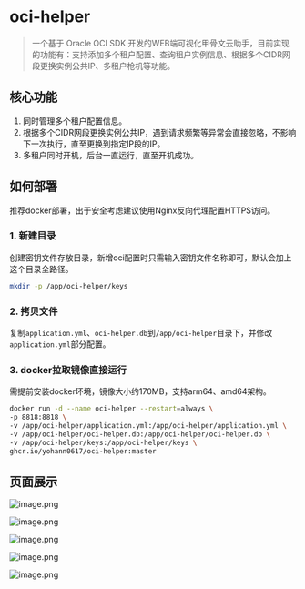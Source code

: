 # oci-helper

> 一个基于 Oracle OCI SDK 开发的WEB端可视化甲骨文云助手，目前实现的功能有：支持添加多个租户配置、查询租户实例信息、根据多个CIDR网段更换实例公共IP、多租户枪机等功能。

## 核心功能

1. 同时管理多个租户配置信息。
2. 根据多个CIDR网段更换实例公共IP，遇到请求频繁等异常会直接忽略，不影响下一次执行，直至更换到指定IP段的IP。
3. 多租户同时开机，后台一直运行，直至开机成功。

## 如何部署

推荐docker部署，出于安全考虑建议使用Nginx反向代理配置HTTPS访问。

### 1. 新建目录
创建密钥文件存放目录，新增oci配置时只需输入密钥文件名称即可，默认会加上这个目录全路径。
```bash
mkdir -p /app/oci-helper/keys
```

### 2.  拷贝文件

复制`application.yml`、`oci-helper.db`到`/app/oci-helper`目录下，并修改`application.yml`部分配置。

### 3. docker拉取镜像直接运行

需提前安装docker环境，镜像大小约170MB，支持arm64、amd64架构。

```bash
docker run -d --name oci-helper --restart=always \
-p 8818:8818 \
-v /app/oci-helper/application.yml:/app/oci-helper/application.yml \
-v /app/oci-helper/oci-helper.db:/app/oci-helper/oci-helper.db \
-v /app/oci-helper/keys:/app/oci-helper/keys \
ghcr.io/yohann0617/oci-helper:master
```

## 页面展示

![image.png](https://pic1.58cdn.com.cn/nowater/webim/big/n_v26a2f3e2cd0ea4ac787723191f4f32f36.png)

![image.png](https://pic4.58cdn.com.cn/nowater/webim/big/n_v290443ddeb885445399561ab6eb1d7a09.png)

![image.png](https://pic1.58cdn.com.cn/nowater/webim/big/n_v2543323ea3d274c2ca435e2b5dcc3074f.png)

![image.png](https://pic3.58cdn.com.cn/nowater/webim/big/n_v2e3c93ccfcbd6442b8093d11fec370ee1.png)

![image.png](https://pic7.58cdn.com.cn/nowater/webim/big/n_v2a47b5866e28344e695b25a84f568ba05.png)
